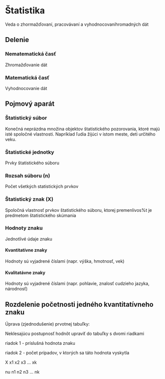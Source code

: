 # Štatistika

Veda o zhormažďovaní, pracovávaní a vyhodnocovaníhromadných dát

## Delenie

### Nematematická časť 

Zhromažďovanie dát

### Matematická časť

Vyhodnocovanie dát

## Pojmový aparát

### Štatistický súbor

Konečná neprázdna množina objektov štatistického pozorovania, ktoré majú isté spoločné vlastnosti. Napríklad ľudia žijúci v istom meste, deti určitého veku.

### Štatistické jednotky

Prvky štatistického súboru

### Rozsah súboru (n)

Počet všetkých statistických prvkov

### Štatistický znak (X)

Spoločná vlastnosť prvkov štatistického súboru, ktorej premenlivos%t je predmetom štatistického skúmania

### Hodnoty znaku

Jednotlivé údaje znaku

#### Kvantitatívne znaky

Hodnoty sú vyjadrené číslami (napr. výška, hmotnosť, vek)

#### Kvalitatávne znaky

Hodnoty sú vyjadrené číslami (napr. pohlavie, znalosť cudzieho jazyka, národnosť)

## Rozdelenie početnosti jedného kvantitatívneho znaku

Úprava (zjednodušenie) prvotnej tabuľky:

Neklesajúcu postupnosť hodnôt upraviť do tabuľky s dvomi riadkami

riadok 1 - príslušná hodnota znaku

riadok 2 - počet prípadov, v ktorých sa táto hodnota vyskytla

X x1 x2 x3 ... xk

nu n1 n2 n3 ... nk

